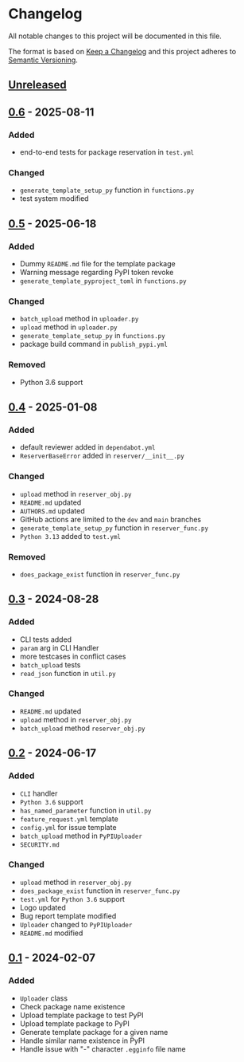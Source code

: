 # Changelog
All notable changes to this project will be documented in this file.

The format is based on [Keep a Changelog](http://keepachangelog.com/en/1.0.0/)
and this project adheres to [Semantic Versioning](http://semver.org/spec/v2.0.0.html).

## [Unreleased]
## [0.6] - 2025-08-11
### Added
- end-to-end tests for package reservation in `test.yml`
### Changed
- `generate_template_setup_py` function in `functions.py`
- test system modified
## [0.5] - 2025-06-18
### Added
- Dummy `README.md` file for the template package
- Warning message regarding PyPI token revoke
- `generate_template_pyproject_toml` in `functions.py`
### Changed
- `batch_upload` method in `uploader.py`
- `upload` method in `uploader.py`
- `generate_template_setup_py` in `functions.py`
- package build command in `publish_pypi.yml`
### Removed
- Python 3.6 support
## [0.4] - 2025-01-08
### Added
- default reviewer added in `dependabot.yml`
- `ReserverBaseError` added in `reserver/__init__.py`
### Changed
- `upload` method in `reserver_obj.py`
- `README.md` updated
- `AUTHORS.md` updated
- GitHub actions are limited to the `dev` and `main` branches
- `generate_template_setup_py` function in `reserver_func.py`
- `Python 3.13` added to `test.yml`
### Removed
- `does_package_exist` function in `reserver_func.py`
## [0.3] - 2024-08-28
### Added
- CLI tests added
- `param` arg in CLI Handler
- more testcases in conflict cases
- `batch_upload` tests
- `read_json` function in `util.py`
### Changed
- `README.md` updated
- `upload` method in `reserver_obj.py`
- `batch_upload` method `reserver_obj.py`
## [0.2] - 2024-06-17
### Added
- `CLI` handler
- `Python 3.6` support
- `has_named_parameter` function in `util.py`
- `feature_request.yml` template
- `config.yml` for issue template
- `batch_upload` method in `PyPIUploader`
- `SECURITY.md`
### Changed
- `upload` method in `reserver_obj.py`
- `does_package_exist` function in `reserver_func.py`
- `test.yml` for `Python 3.6` support
- Logo updated
- Bug report template modified
- `Uploader` changed to `PyPIUploader`
- `README.md` modified
## [0.1] - 2024-02-07
### Added
- `Uploader` class
- Check package name existence
- Upload template package to test PyPI
- Upload template package to PyPI
- Generate template package for a given name
- Handle similar name existence in PyPI
- Handle issue with "-" character `.egginfo` file name

[Unreleased]: https://github.com/openscilab/reserver/compare/v0.6...dev
[0.6]: https://github.com/openscilab/reserver/compare/v0.5...v0.6
[0.5]: https://github.com/openscilab/reserver/compare/v0.4...v0.5
[0.4]: https://github.com/openscilab/reserver/compare/v0.3...v0.4
[0.3]: https://github.com/openscilab/reserver/compare/v0.2...v0.3
[0.2]: https://github.com/openscilab/reserver/compare/v0.1...v0.2
[0.1]: https://github.com/openscilab/reserver/compare/0ae5bb9...v0.1
